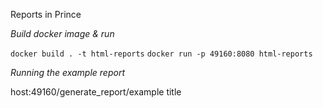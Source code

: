 Reports in Prince

*Build docker image & run*

`docker build . -t html-reports`
`docker run -p 49160:8080 html-reports`

*Running the example report*

host:49160/generate_report/example title

